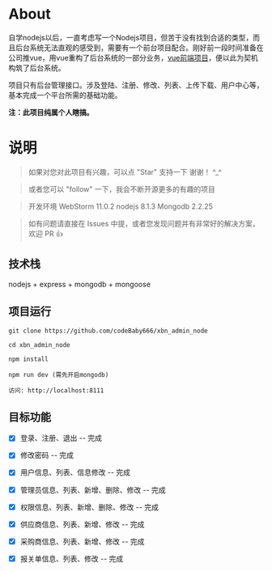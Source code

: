 # About

自学nodejs以后，一直考虑写一个Nodejs项目，但苦于没有找到合适的类型，而且后台系统无法直观的感受到，需要有一个前台项目配合。刚好前一段时间准备在公司推vue，用vue重构了后台系统的一部分业务，[vue前端项目](https://github.com/codeBaby666/xbn_admin)，便以此为契机构筑了后台系统。

项目只有后台管理接口。涉及登陆、注册、修改、列表、上传下载、用户中心等，基本完成一个平台所需的基础功能。

__注：此项目纯属个人瞎搞。__


# 说明

>  如果对您对此项目有兴趣，可以点 "Star" 支持一下 谢谢！ ^_^

>  或者您可以 "follow" 一下，我会不断开源更多的有趣的项目

>  开发环境 WebStorm 11.0.2  nodejs 8.1.3  Mongodb 2.2.25

>  如有问题请直接在 Issues 中提，或者您发现问题并有非常好的解决方案，欢迎 PR 👍


## 技术栈

nodejs + express + mongodb + mongoose


## 项目运行


```
git clone https://github.com/codeBaby666/xbn_admin_node 

cd xbn_admin_node

npm install

npm run dev (需先开启mongodb)

访问: http://localhost:8111

```

## 目标功能

- [x] 登录、注册、退出 -- 完成
- [x] 修改密码 -- 完成
- [x] 用户信息、列表、信息修改 -- 完成
- [x] 管理员信息、列表、新增、删除、修改 -- 完成
- [x] 权限信息、列表、新增、删除、修改 -- 完成
- [x] 供应商信息、列表、新增、修改 -- 完成
- [x] 采购商信息、列表、新增、修改 -- 完成
- [x] 报关单信息、列表、修改 -- 完成





